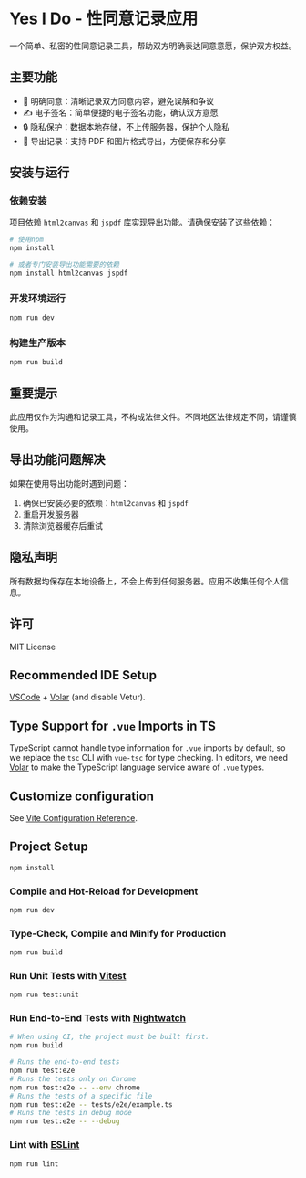 # Yes I Do - 性同意记录应用

一个简单、私密的性同意记录工具，帮助双方明确表达同意意愿，保护双方权益。

## 主要功能

- 📝 明确同意：清晰记录双方同意内容，避免误解和争议
- ✍️ 电子签名：简单便捷的电子签名功能，确认双方意愿
- 🔒 隐私保护：数据本地存储，不上传服务器，保护个人隐私
- 📄 导出记录：支持 PDF 和图片格式导出，方便保存和分享

## 安装与运行

### 依赖安装

项目依赖 `html2canvas` 和 `jspdf` 库实现导出功能。请确保安装了这些依赖：

```bash
# 使用npm
npm install

# 或者专门安装导出功能需要的依赖
npm install html2canvas jspdf
```

### 开发环境运行

```bash
npm run dev
```

### 构建生产版本

```bash
npm run build
```

## 重要提示

此应用仅作为沟通和记录工具，不构成法律文件。不同地区法律规定不同，请谨慎使用。

## 导出功能问题解决

如果在使用导出功能时遇到问题：

1. 确保已安装必要的依赖：`html2canvas` 和 `jspdf`
2. 重启开发服务器
3. 清除浏览器缓存后重试

## 隐私声明

所有数据均保存在本地设备上，不会上传到任何服务器。应用不收集任何个人信息。

## 许可

MIT License

## Recommended IDE Setup

[VSCode](https://code.visualstudio.com/) + [Volar](https://marketplace.visualstudio.com/items?itemName=Vue.volar) (and disable Vetur).

## Type Support for `.vue` Imports in TS

TypeScript cannot handle type information for `.vue` imports by default, so we replace the `tsc` CLI with `vue-tsc` for type checking. In editors, we need [Volar](https://marketplace.visualstudio.com/items?itemName=Vue.volar) to make the TypeScript language service aware of `.vue` types.

## Customize configuration

See [Vite Configuration Reference](https://vite.dev/config/).

## Project Setup

```sh
npm install
```

### Compile and Hot-Reload for Development

```sh
npm run dev
```

### Type-Check, Compile and Minify for Production

```sh
npm run build
```

### Run Unit Tests with [Vitest](https://vitest.dev/)

```sh
npm run test:unit
```

### Run End-to-End Tests with [Nightwatch](https://nightwatchjs.org/)

```sh
# When using CI, the project must be built first.
npm run build

# Runs the end-to-end tests
npm run test:e2e
# Runs the tests only on Chrome
npm run test:e2e -- --env chrome
# Runs the tests of a specific file
npm run test:e2e -- tests/e2e/example.ts
# Runs the tests in debug mode
npm run test:e2e -- --debug
```

### Lint with [ESLint](https://eslint.org/)

```sh
npm run lint
```
